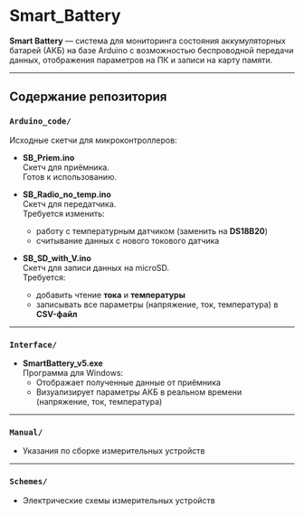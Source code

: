 # Smart_Battery

**Smart Battery** — система для мониторинга состояния аккумуляторных батарей (АКБ) на базе Arduino с возможностью беспроводной передачи данных, отображения параметров на ПК и записи на карту памяти.

---

## Содержание репозитория

### `Arduino_code/`

Исходные скетчи для микроконтроллеров:

- **SB_Priem.ino**  
  Скетч для приёмника.  
  Готов к использованию.

- **SB_Radio_no_temp.ino**  
  Скетч для передатчика.  
  Требуется изменить:
  - работу с температурным датчиком (заменить на **DS18B20**)
  - считывание данных с нового токового датчика

- **SB_SD_with_V.ino**  
  Скетч для записи данных на microSD.  
  Требуется:
  - добавить чтение **тока** и **температуры**
  - записывать все параметры (напряжение, ток, температура) в **CSV-файл**

---

### `Interface/`

- **SmartBattery_v5.exe**  
  Программа для Windows:
  - Отображает полученные данные от приёмника
  - Визуализирует параметры АКБ в реальном времени (напряжение, ток, температура)

---

### `Manual/`

- Указания по сборке измерительных устройств

---

### `Schemes/`

- Электрические схемы измерительных устройств

